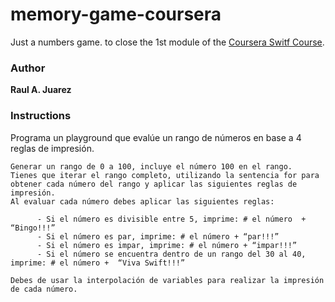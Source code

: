 # memory-game-coursera

Just a numbers game. to close the 1st module of the [Coursera Switf Course](https://www.coursera.org/learn/swift/
).
### Author

**Raul A. Juarez**


### Instructions

Programa un playground que evalúe un rango de números en base a 4 reglas de impresión.

    Generar un rango de 0 a 100, incluye el número 100 en el rango.
    Tienes que iterar el rango completo, utilizando la sentencia for para obtener cada número del rango y aplicar las siguientes reglas de impresión.
    Al evaluar cada número debes aplicar las siguientes reglas:

          - Si el número es divisible entre 5, imprime: # el número  + “Bingo!!!” 
          - Si el número es par, imprime: # el número + “par!!!”
          - Si el número es impar, imprime: # el número + “impar!!!”
          - Si el número se encuentra dentro de un rango del 30 al 40, imprime: # el número +  “Viva Swift!!!”

    Debes de usar la interpolación de variables para realizar la impresión de cada número.